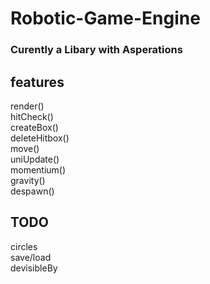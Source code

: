 # Robotic-Game-Engine

### Curently a Libary with Asperations

features
------------

render()  
hitCheck()  
createBox()  
deleteHitbox()  
move()  
uniUpdate()  
momentium()  
gravity()  
despawn()  

TODO
-----------

circles  
save/load  
devisibleBy  